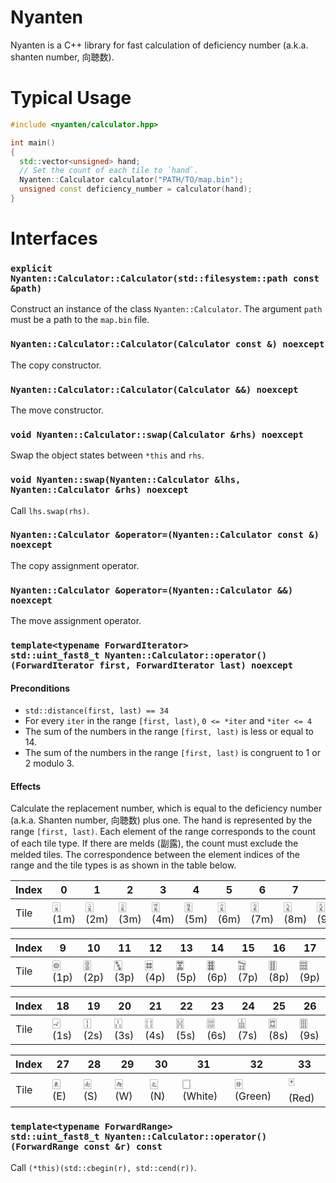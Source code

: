 # Nyanten

Nyanten is a C++ library for fast calculation of deficiency number (a.k.a. shanten number, 向聴数).

# Typical Usage

```cpp
#include <nyanten/calculator.hpp>

int main()
{
  std::vector<unsigned> hand;
  // Set the count of each tile to `hand`.
  Nyanten::Calculator calculator("PATH/TO/map.bin");
  unsigned const deficiency_number = calculator(hand);
}
```

# Interfaces

### `explicit Nyanten::Calculator::Calculator(std::filesystem::path const &path)`

Construct an instance of the class `Nyanten::Calculator`. The argument `path` must be a path to the `map.bin` file.

### `Nyanten::Calculator::Calculator(Calculator const &) noexcept`

The copy constructor.

### `Nyanten::Calculator::Calculator(Calculator &&) noexcept`

The move constructor.

### `void Nyanten::Calculator::swap(Calculator &rhs) noexcept`

Swap the object states between `*this` and `rhs`.

### `void Nyanten::swap(Nyanten::Calculator &lhs, Nyanten::Calculator &rhs) noexcept`

Call `lhs.swap(rhs)`.

### `Nyanten::Calculator &operator=(Nyanten::Calculator const &) noexcept`

The copy assignment operator.

### `Nyanten::Calculator &operator=(Nyanten::Calculator &&) noexcept`

The move assignment operator.

### `template<typename ForwardIterator>`<br/>`std::uint_fast8_t Nyanten::Calculator::operator()(ForwardIterator first, ForwardIterator last) noexcept`

#### Preconditions

- `std::distance(first, last) == 34`
- For every `iter` in the range `[first, last)`, `0 <= *iter` and `*iter <= 4`
- The sum of the numbers in the range `[first, last)` is less or equal to 14.
- The sum of the numbers in the range `[first, last)` is congruent to 1 or 2 modulo 3.

#### Effects

Calculate the replacement number, which is equal to the deficiency number (a.k.a. Shanten number, 向聴数) plus one. The hand is represented by the range `[first, last)`. Each element of the range corresponds to the count of each tile type. If there are melds (副露), the count must exclude the melded tiles. The correspondence between the element indices of the range and the tile types is as shown in the table below.

| Index |      0 |      1 |      2 |      3 |      4 |      5 |      6 |      7 |      8 |
|-------|--------|--------|--------|--------|--------|--------|--------|--------|--------|
| Tile  | 🀇 (1m) | 🀈 (2m) | 🀉 (3m) | 🀊 (4m) | 🀋 (5m) | 🀌 (6m) | 🀍 (7m) | 🀎 (8m) | 🀏 (9m) |

| Index |      9 |     10 |     11 |     12 |     13 |     14 |     15 |     16 |     17 |
|-------|--------|--------|--------|--------|--------|--------|--------|--------|--------|
| Tile  | 🀙 (1p) | 🀚 (2p) | 🀛 (3p) | 🀜 (4p) | 🀝 (5p) | 🀞 (6p) | 🀟 (7p) | 🀠 (8p) | 🀡 (9p) |

| Index |     18 |     19 |     20 |     21 |     22 |     23 |     24 |     25 |     26 |
|-------|--------|--------|--------|--------|--------|--------|--------|--------|--------|
| Tile  | 🀐 (1s) | 🀑 (2s) | 🀒 (3s) | 🀓 (4s) | 🀔 (5s) | 🀕 (6s) | 🀖 (7s) | 🀗 (8s) | 🀘 (9s) |

| Index |    27 |    28 |    29 |    30 |        31 |        32 |      33 |
|-------|-------|-------|-------|-------|-----------|-----------|---------|
| Tile  | 🀀 (E) | 🀁 (S) | 🀂 (W) | 🀃 (N) | 🀆 (White) | 🀅 (Green) | 🀄 (Red) |

### `template<typename ForwardRange>`<br/>`std::uint_fast8_t Nyanten::Calculator::operator()(ForwardRange const &r) const`

Call `(*this)(std::cbegin(r), std::cend(r))`.
